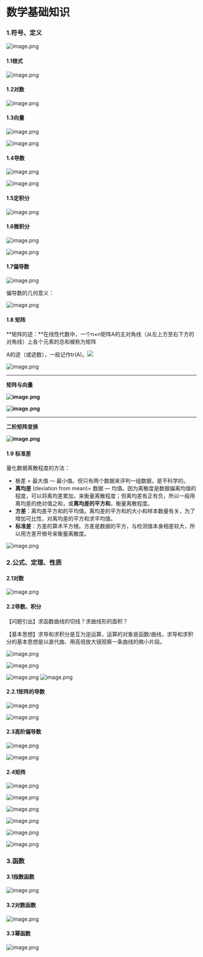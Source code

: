 # 数学基础知识

### [](https://www.yuque.com/u170062/yw5ver/uqtb5q#VjQIB)1.符号、定义

![image.png](resources/B2AEF54A28D81E20EDDEB7759A6BFF3E.png "image.png")

#### [](https://www.yuque.com/u170062/yw5ver/uqtb5q#p9L6l)1.1根式

![image.png](resources/F5F3A4B087CA5CAE6EF1D72157F14F64.png "image.png")

#### [](https://www.yuque.com/u170062/yw5ver/uqtb5q#t54eg)1.2对数

![image.png](resources/B2A4BDB300705E5982260DDE8D14461E.png "image.png")

#### [](https://www.yuque.com/u170062/yw5ver/uqtb5q#Iy7Xm)1.3向量

![image.png](resources/FC04D946C6C24865C018D002592A7B7F.png "image.png")

![image.png](resources/E6E7F95E3A4EE4159F5AE5B56737EDF5.png "image.png")

#### [](https://www.yuque.com/u170062/yw5ver/uqtb5q#LtL7q)1.4导数

![image.png](resources/7819C968FA0E36AA6F11B7AF0F118E0F.png "image.png")

![image.png](resources/1E5C935711451E79A3A724A32E30C0A5.png "image.png")

#### [](https://www.yuque.com/u170062/yw5ver/uqtb5q#0K9Bg)1.5定积分

![image.png](resources/E4E72E41D9A62BAEF9F40CDAD7393D03.png "image.png")

#### [](https://www.yuque.com/u170062/yw5ver/uqtb5q#DI6JM)1.6微积分

![image.png](resources/7970BDD290EB9BA21DB64F8E8DCBF7BD.png "image.png")

![image.png](resources/CB7344859771745EC3474D923F04D573.png "image.png")

#### [](https://www.yuque.com/u170062/yw5ver/uqtb5q#QZYjU)1.7偏导数

![image.png](resources/F1EC34B538F478D161C5F5F966B25552.png "image.png")

偏导数的几何意义：

![image.png](resources/D64A8219DC29718F431DCB77C915FE9C.png "image.png")

#### [](https://www.yuque.com/u170062/yw5ver/uqtb5q#o0O0H)1.8 矩阵

**矩阵的迹：**在线性代数中，一个n×n矩阵A的主对角线（从左上方至右下方的对角线）上各个元素的总和被称为矩阵

A的迹（或迹数），一般记作tr(A)。![](resources/3FE1282AA8A35DCDF14BDD25495C6C8E.png)

![image.png](resources/8A098EC94DD80E295260D76EDD00B1A4.png "image.png")

---

**矩阵与向量**

**![image.png](resources/B1BFB031A2727CDFFB90FB444EAA32CA.png "image.png")**

**![image.png](resources/02FCBC8779D68536F39D777FE49B2BD4.png "image.png")**

---

**二阶矩阵变换**

**![image.png](resources/E52409F48A71DC90AC2149C32805B3E6.png "image.png")**

#### [](https://www.yuque.com/u170062/yw5ver/uqtb5q#np5P1)1.9 标准差

量化数据离散程度的方法：

* 极差 = 最大值 — 最小值。但只有两个数据来评判一组数据，是不科学的。
* **离均差** (deviation from mean)= 数据 — 均值。因为离散度是数据偏离均值的程度，可以将离均差累加，来衡量离散程度；但离均差有正有负，所以一般用离均差的绝对值之和，或**离均差的平方和**，衡量离散程度。
* **方差**：离均差平方和的平均值。离均差的平方和的大小和样本数量有关，为了增加可比性，对离均差的平方和求平均值。
* **标准差**：方差的算术平方根。方差是数据的平方，与检测值本身相差较大，所以用方差开根号来衡量离散度。

 ![image.png](resources/65AACD6BD4A3707ECFAF92C1250A885E.png "image.png")

### [](https://www.yuque.com/u170062/yw5ver/uqtb5q#R1BrF)2.公式、定理、性质

#### [](https://www.yuque.com/u170062/yw5ver/uqtb5q#OdQ5p)2.1对数

![image.png](resources/D3924822DEEAEC16A57358611770DC29.png "image.png")

#### [](https://www.yuque.com/u170062/yw5ver/uqtb5q#c33SZ)2.2导数、积分

【问题引出】求函数曲线的切线？求曲线形的面积？

【基本思想】求导和求积分是互为逆运算，运算的对象是函数/曲线，求导和求积分的基本思想是以直代曲、用高倍放大镜观察一条曲线的微小片段。

![image.png](resources/1FA9757FD60E25FFA3518EF1DECDC246.png "image.png")

![image.png](resources/DEF917AE39A90EE48AEFA26497B8CA32.png "image.png")

![image.png](resources/F799A40B8ADAE33691DAAA2FD834DDA4.png "image.png") ![image.png](resources/20FA7CF86B9A8CE5B200241EE10DF4BB.png "image.png")

#### [](https://www.yuque.com/u170062/yw5ver/uqtb5q#ChUgX)2.2.1矩阵的导数

![image.png](resources/967624E367D4CB94F1A3A7771FFADCBA.png "image.png")

![image.png](resources/50CCCAA10A97A41B5C4C4C7CE64F65CB.png "image.png")

#### [](https://www.yuque.com/u170062/yw5ver/uqtb5q#IJvDA)2.3高阶偏导数

![image.png](resources/EBCA835DFA6AA2E5DF3FFB478614C33D.png "image.png")

![image.png](resources/2327E499A9AB5DD25B932465291F41C8.png "image.png")

#### [](https://www.yuque.com/u170062/yw5ver/uqtb5q#BoLVX)2.4矩阵

![image.png](resources/2D3FFFFAA6CB63B2B65EF812A56F1B1A.png "image.png")

![image.png](resources/327C79BD7AA643056C2DA2E77088B0F5.png "image.png")

![image.png](resources/AB957E8653A6CB72D9C7B7F3793B88EE.png "image.png")

![image.png](resources/1E137A7E33FA10EC4F2F933A2F62D56C.png "image.png")

![image.png](resources/9908B13780A278B2EF1EBA5A26380A72.png "image.png")

![image.png](resources/D9D036B8BB5F0326E26450EE82C50B90.png "image.png")

### [](https://www.yuque.com/u170062/yw5ver/uqtb5q#6zKKt)3.函数

#### [](https://www.yuque.com/u170062/yw5ver/uqtb5q#qbQuf)3.1指数函数

![image.png](resources/44892087777797BCA776F6408498C554.png "image.png")

#### [](https://www.yuque.com/u170062/yw5ver/uqtb5q#BeBFR)3.2对数函数

![image.png](resources/AFD805F159108C90801C894AFFD59C57.png "image.png")

#### [](https://www.yuque.com/u170062/yw5ver/uqtb5q#6pimQ)3.3幂函数

![image.png](resources/572C4DB896DB71617B0CADA6CEC174DD.png "image.png")